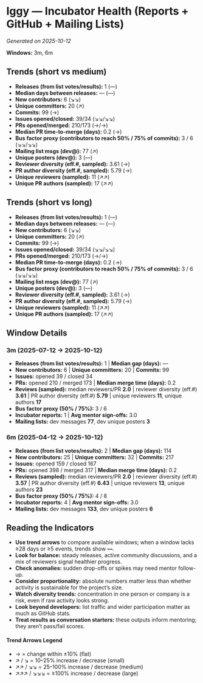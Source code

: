 # Iggy — Incubator Health (Reports + GitHub + Mailing Lists)
_Generated on 2025-10-12_

**Windows:** 3m, 6m

## Trends (short vs medium)

- **Releases (from list votes/results):** 1 (—)
- **Median days between releases:** — (—)
- **New contributors:** 6 (↘↘)
- **Unique committers:** 20 (↗)
- **Commits:** 99 (→)
- **Issues opened/closed:** 39/34 (↘↘/↘↘)
- **PRs opened/merged:** 210/173 (→/→)
- **Median PR time-to-merge (days):** 0.2 (→)
- **Bus factor proxy (contributors to reach 50% / 75% of commits):** 3 / 6 (↘↘/↘↘)
- **Mailing list msgs (dev@):** 77 (↗)
- **Unique posters (dev@):** 3 (—)
- **Reviewer diversity (eff.#, sampled):** 3.61 (→)
- **PR author diversity (eff.#, sampled):** 5.79 (→)
- **Unique reviewers (sampled):** 11 (↗↗)
- **Unique PR authors (sampled):** 17 (↗↗)

## Trends (short vs long)

- **Releases (from list votes/results):** 1 (—)
- **Median days between releases:** — (—)
- **New contributors:** 6 (↘↘)
- **Unique committers:** 20 (↗)
- **Commits:** 99 (→)
- **Issues opened/closed:** 39/34 (↘↘/↘↘)
- **PRs opened/merged:** 210/173 (→/→)
- **Median PR time-to-merge (days):** 0.2 (→)
- **Bus factor proxy (contributors to reach 50% / 75% of commits):** 3 / 6 (↘↘/↘↘)
- **Mailing list msgs (dev@):** 77 (↗)
- **Unique posters (dev@):** 3 (—)
- **Reviewer diversity (eff.#, sampled):** 3.61 (→)
- **PR author diversity (eff.#, sampled):** 5.79 (→)
- **Unique reviewers (sampled):** 11 (↗↗)
- **Unique PR authors (sampled):** 17 (↗↗)

## Window Details
### 3m  (2025-07-12 → 2025-10-12)
- **Releases (from list votes/results):** 1  |  **Median gap (days):** —
- **New contributors:** 6  |  **Unique committers:** 20  |  **Commits:** 99
- **Issues:** opened 39 / closed 34
- **PRs:** opened 210 / merged 173  |  **Median merge time (days):** 0.2
- **Reviews (sampled):** median reviewers/PR **2.0**  |  reviewer diversity (eff.#) **3.61**  |  PR author diversity (eff.#) **5.79**  |  unique reviewers **11**, unique authors **17**
- **Bus factor proxy (50% / 75%):** 3 / 6
- **Incubator reports:** 1  |  **Avg mentor sign-offs:** 3.0
- **Mailing lists:** dev messages **77**, dev unique posters **3**

### 6m  (2025-04-12 → 2025-10-12)
- **Releases (from list votes/results):** 2  |  **Median gap (days):** 114
- **New contributors:** 25  |  **Unique committers:** 32  |  **Commits:** 217
- **Issues:** opened 159 / closed 167
- **PRs:** opened 398 / merged 317  |  **Median merge time (days):** 0.2
- **Reviews (sampled):** median reviewers/PR **2.0**  |  reviewer diversity (eff.#) **3.57**  |  PR author diversity (eff.#) **6.43**  |  unique reviewers **13**, unique authors **23**
- **Bus factor proxy (50% / 75%):** 4 / 8
- **Incubator reports:** 4  |  **Avg mentor sign-offs:** 3.0
- **Mailing lists:** dev messages **133**, dev unique posters **6**

## Reading the Indicators
- **Use trend arrows** to compare available windows; when a window lacks ≥28 days or ≥5 events, trends show **—**.
- **Look for balance:** steady releases, active community discussions, and a mix of reviewers signal healthier progress.
- **Check anomalies:** sudden drop-offs or spikes may need mentor follow-up.
- **Consider proportionality:** absolute numbers matter less than whether activity is sustainable for the project’s size.
- **Watch diversity trends:** concentration in one person or company is a risk, even if raw activity looks strong.
- **Look beyond developers:** list traffic and wider participation matter as much as GitHub stats.
- **Treat results as conversation starters:** these outputs inform mentoring; they aren’t pass/fail scores.

#### Trend Arrows Legend
- →  = change within ±10% (flat)
- ↗ / ↘ = 10–25% increase / decrease (small)
- ↗↗ / ↘↘ = 25–100% increase / decrease (medium)
- ↗↗↗ / ↘↘↘ = ≥100% increase / decrease (large)
